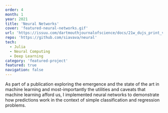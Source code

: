 ```yaml
---
order: 4
month: 1
year: 2021
title: 'Neural Networks'
cover: 'featured-neural-networks.gif'
url: 'https://issuu.com/dartmouthjournalofscience/docs/21w_dujs_print_v1/16'
repo: 'https://github.com/siavava/neural'
tech:
  - Julia
  - Neural Computing
  - Deep Learning
category: 'featured-project'
featured: true
navigation: false
---
```


As part of a <highlight> publication
exploring the emergence and the state of the art
in machine learning</highlight> and most-importantly
<highlight> the utilities and caveats </highlight>
that machine learning afford us,
I implemented <highlight> neural networks </highlight> to demonstrate
how predictions work in the context of simple classification
and regression problems.
